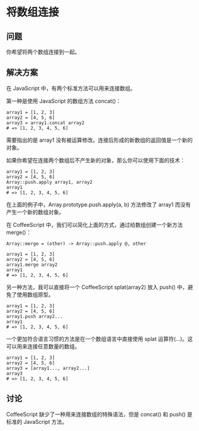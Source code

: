 # 将数组连接

## 问题

你希望将两个数组连接到一起。

## 解决方案

在 JavaScript 中，有两个标准方法可以用来连接数组。

第一种是使用 JavaScript 的数组方法 concat()：

```
array1 = [1, 2, 3]
array2 = [4, 5, 6]
array3 = array1.concat array2
# => [1, 2, 3, 4, 5, 6]
```

需要指出的是 array1 没有被运算修改。连接后形成的新数组的返回值是一个新的对象。

如果你希望在连接两个数组后不产生新的对象，那么你可以使用下面的技术：

```
array1 = [1, 2, 3]
array2 = [4, 5, 6]
Array::push.apply array1, array2
array1
# => [1, 2, 3, 4, 5, 6]
```

在上面的例子中，Array.prototype.push.apply(a, b) 方法修改了 array1 而没有产生一个新的数组对象。

在 CoffeeScript 中，我们可以简化上面的方式，通过给数组创建一个新方法 merge()：

```
Array::merge = (other) -> Array::push.apply @, other

array1 = [1, 2, 3]
array2 = [4, 5, 6]
array1.merge array2
array1
# => [1, 2, 3, 4, 5, 6]
```

另一种方法，我可以直接将一个 CoffeeScript splat(array2) 放入 push() 中，避免了使用数组原型。

```
array1 = [1, 2, 3]
array2 = [4, 5, 6]
array1.push array2...
array1
# => [1, 2, 3, 4, 5, 6]
```

一个更加符合语言习惯的方法是在一个数组语言中直接使用 splat 运算符(...)。这可以用来连接任意数量的数组。

```
array1 = [1, 2, 3]
array2 = [4, 5, 6]
array3 = [array1..., array2...]
array3
# => [1, 2, 3, 4, 5, 6]
```

## 讨论

CoffeeScript 缺少了一种用来连接数组的特殊语法，但是 concat() 和 push() 是标准的 JavaScript 方法。
